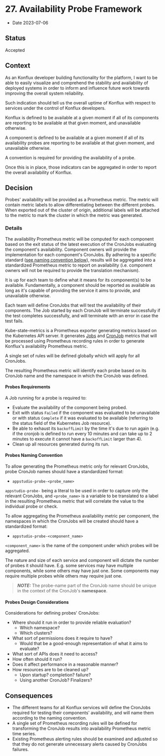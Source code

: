 # 27. Availability Probe Framework

* Date 2023-07-06

## Status

Accepted

## Context

As an Konflux developer building functionality for the platform, I want to be able to
easily visualize and comprehend the stability and availability of deployed systems in
order to inform and influence future work towards improving the overall system
reliability.

Such indication should tell us the overall uptime of Konflux with respect to services
under the control of Konflux developers.

Konflux is defined to be available at a given moment if all of its components are
reporting to be available at that given moment, and unavailable otherwise.

A component is defined to be available at a given moment if all of its availability
probes are reporting to be available at that given moment, and unavailable otherwise.

A convention is required for providing the availability of a probe.

Once this is in place, those indicators can be aggregated in order to report the overall
availability of Konflux.

## Decision

Probes' availability will be provided as a Prometheus metric. The metric will contain
metric labels to allow differentiating between the different probes. When exported out
of the cluster of origin, additional labels will be attached to the metric to mark the
cluster in which the metric was generated.

### Details

The availability Prometheus metric will be computed for each component based on the exit
status of the latest execution of the CronJobs evaluating the component's availability.
Component owners will provide the implementation for each component's CronJobs. By
adhering to a specific standard
([see naming convention below](#Probes-Naming-Convention)),
results will be aggregated into a standardized Prometheus metric to report on
availability (i.e. component owners will not be required to provide the translation
mechanism).

It is up for each team to define what it means for its component(s) to be available.
Fundamentally, a component should be reported as available as long as it's capable of
providing the service it aims to provide, and unavailable otherwise.

Each team will define CronJobs that will test the availability of their components.
The Job started by each CronJob will terminate successfully if the test completes
successfully, and will terminate with an error in case the test fails.

Kube-state-metrics is a Prometheus exporter generating metrics based on the Kubernetes
API server. It generates
[Jobs](https://github.com/kubernetes/kube-state-metrics/blob/main/docs/job-metrics.md)
and
[CronJob](https://github.com/kubernetes/kube-state-metrics/blob/main/docs/cronjob-metrics.md)
metrics that will be processed using Prometheus recording rules in order to
generate Konflux's availability Prometheus metric.

A single set of rules will be defined globally which will apply for all CronJobs.

The resulting Prometheus metric will identify each probe based on its CronJob name and
the namespace in which the CronJob was defined.

#### Probes Requirements

A Job running for a probe is required to:

* Evaluate the availability of the component being probed.
* Exit with status `Failed` if the component was evaluated to be unavailable or with
  status `Complete` if it was evaluated to be available (referring to the status field
  of the Kubernetes Job resource).
* Be able to exhaust its `backoffLimit` by the time it's due to run again (e.g. if the
  cronjob is defined to run every 10 minutes and can take up to 2 minutes to execute
  it cannot have a `backoffLimit` larger than 4).
* Clean up all resources generated during its run.

#### Probes Naming Convention

To allow generating the Prometheus metric only for relevant CronJobs, probe CronJob
names should have a standardized format:

* `appstudio-probe-<probe_name>`

`appstudio-probe-` being a literal to be used in order to capture only the relevant
CronJobs, and `<probe_name>` is a variable to be translated to a label in the resulting
Prometheus metric that will correlate the value to the individual probe or check.

To allow aggregating the Prometheus availability metric per component, the namespaces
in which the CronJobs will be created should have a standardized format:

* `appstudio-probe-<component_name>`

`<component_name>` is the name of the component under which probes will be aggregated.

The nature and size of each service and component will dictate the number of probes it
should have. E.g. some services may have multiple components, while some others may have
just one. Some components may require multiple probes while others may require just one.

> **_NOTE:_** The probe-name part of the CronJob name should be unique in the context of
the CronJob's **namespace**.

#### Probes Design Considerations

Considerations for defining probes' CronJobs:

* Where should it run in order to provide reliable evaluation?
    * Which namespace?
    * Which clusters?
* What sort of permissions does it require to have?
    * Would that be a good-enough representation of what it aims to evaluate?
* What sort of APIs does it need to access?
* How often should it run?
* Does it affect performance in a reasonable manner?
* How resources are to be cleaned up?
    * Upon startup? completion? failure?
    * Using another CronJob? Finalizers?

## Consequences

* The different teams for all Konflux services will define the CronJobs required for
  testing their components' availability, and will name them according to the naming
  convention.
* A single set of Prometheus recording rules will be defined for transforming the
  CronJob results into availability Prometheus metric time series.
* Existing Prometheus alerting rules should be examined and adjusted so that they do not
  generate unnecessary alerts caused by CronJobs failures.
